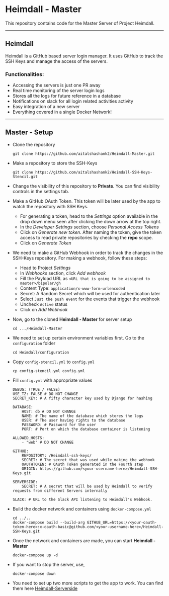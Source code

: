 # Heimdall - Master

This repository contains code for the Master Server of Project Heimdall.

---

## Heimdall

Heimdall is a GitHub based server login manager. It uses GitHub to track the SSH Keys and manage the access of the servers.

### Functionalities:

- Accessing the servers is just one PR away
- Real time monitoring of the server login logs
- Stores all the logs for future reference in a database
- Notifications on slack for all login related activities activity
- Easy integration of a new server
- Everything covered in a single Docker Network!

---

## Master - Setup

- Clone the repository
    ```
    git clone https://github.com/aitalshashank2/Heimdall-Master.git
    ```

- Make a repository to store the SSH-Keys
    ```
    git clone https://github.com/aitalshashank2/Heimdall-SSH-Keys-Stencil.git
    ```

- Change the visibility of this repository to **Private**. You can find visibility controls in the settings tab.

- Make a GitHub OAuth Token. This token will be later used by the app to watch the repository with SSH Keys.
    - For generating a token, head to the *Settings* option available in the drop down menu seen after clicking the down arrow at the top right.
    - In the *Developer Settings* section, choose *Personal Access Tokens*
    - Click on *Generate new token*. After naming the token, give the token access to read private repositories by checking the **repo** scope.
    - Click on *Generate Token*

- We need to make a GitHub Webhook in order to track the changes in the SSH-Keys repository. For making a webhook, follow these steps:
    - Head to Project *Settings*
    - In *Webhooks* section, click *Add webhook*
    - Fill the Payload URL as `<URL that is going to be assigned to master>/bipolar/gh`
    - Content Type: `application/x-www-form-urlencoded`
    - Secret: A Random Secret which will be used for authentication later
    - Select `Just the push event` for the events that trigger the webhook
    - Uncheck `Active` status
    - Click on *Add Webhook*

- Now, go to the cloned **Heimdall - Master** for server setup
    ```
    cd .../Heimdall-Master
    ```

- We need to set up certain environment variables first. Go to the `configuration` folder
    ```
    cd Heimdall/configuration
    ```

- Copy `config-stencil.yml` to `config.yml`
    ```
    cp config-stencil.yml config.yml
    ```

- Fill `config.yml` with appropriate values
    ```
    DEBUG: (TRUE / FALSE)
    USE_TZ: FALSE # DO NOT CHANGE
    SECRET_KEY: # A fifty character key used by Django for hashing

    DATABASE:
        HOST: db # DO NOT CHANGE
        NAME: # The name of the database which stores the logs
        USER: # The user having rights to the database
        PASSWORD: # Password for the user
        PORT: # Port on which the database container is listening
    
    ALLOWED_HOSTS:
        - "web" # DO NOT CHANGE
    
    GITHUB:
        REPOSITORY: /Heimdall-ssh-keys/
        SECRET: # The secret that was used while making the webhook
        OAUTHTOKEN: # OAuth Token generated in the Fourth step
        ORIGIN: https://github.com/<your-username-here>/Heimdall-SSH-Keys.git
    
    SERVERSIDE:
        SECRET: # A secret that will be used by Heimdall to verify requests from different Servers internally
    
    SLACK: # URL to the Slack API listening to Heimdall's Webhook.
    ```

- Build the docker network and containers using `docker-compose.yml`
    ```
    cd ../..
    docker-compose build --build-arg GITHUB_URL=https://<your-oauth-token-here>:x-oauth-basic@github.com/<your-username-here>/Heimdall-SSH-Keys.git
    ```

- Once the network and containers are made, you can start **Heimdall - Master**
    ```
    docker-compose up -d
    ```

- If you want to stop the server, use,
    ```
    docker-compose down
    ```

- You need to set up two more scripts to get the app to work. You can find them here [Heimdall-Serverside](https://github.com/aitalshashank2/Heimdall-serverside.git)


